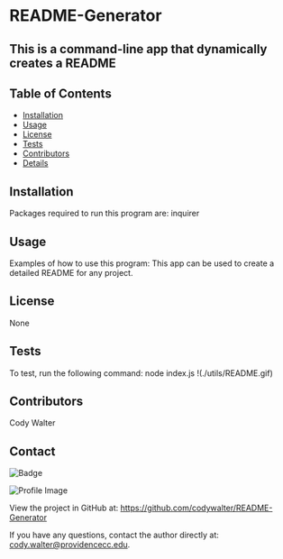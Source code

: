 # README-Generator

## This is a command-line app that dynamically creates a README

## Table of Contents

- [Installation](#installation)
- [Usage](#usage)
- [License](#license)
- [Tests](#tests)
- [Contributors](#contributors)
- [Details](#details)

## Installation

Packages required to run this program are: inquirer

## Usage

Examples of how to use this program: This app can be used to create a detailed README for any project.

## License

None

## Tests

To test, run the following command: node index.js
!(./utils/README.gif)

## Contributors

Cody Walter

## Contact

![Badge](https://img.shields.io/badge/Github-codywalter-4cbbb9)

![Profile Image](https://github.com/codywalter.png?size=50)

View the project in GitHub at: https://github.com/codywalter/README-Generator

If you have any questions, contact the author directly at: cody.walter@providencecc.edu.

